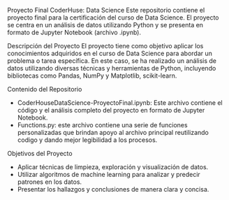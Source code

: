 Proyecto Final CoderHuse: Data Science
Este repositorio contiene el proyecto final para la certificación del curso de Data Science. El proyecto se centra en un análisis de datos utilizando Python y se presenta en formato de Jupyter Notebook (archivo .ipynb).

Descripción del Proyecto
El proyecto tiene como objetivo aplicar los conocimientos adquiridos en el curso de Data Science para abordar un problema o tarea específica. En este caso, se ha realizado un análisis de datos utilizando diversas técnicas y herramientas de Python, incluyendo bibliotecas como Pandas, NumPy y Matplotlib, scikit-learn.

Contenido del Repositorio
- CoderHouseDataScience-ProyectoFinal.ipynb: Este archivo contiene el código y el análisis completo del proyecto en formato de Jupyter Notebook.
- Functions.py: este archivo contiene una serie de funciones personalizadas que brindan apoyo al archivo principal reutilizando codigo y dando mejor legibilidad a los procesos.

Objetivos del Proyecto
- Aplicar técnicas de limpieza, exploración y visualización de datos.
- Utilizar algoritmos de machine learning para analizar y predecir patrones en los datos.
- Presentar los hallazgos y conclusiones de manera clara y concisa.
